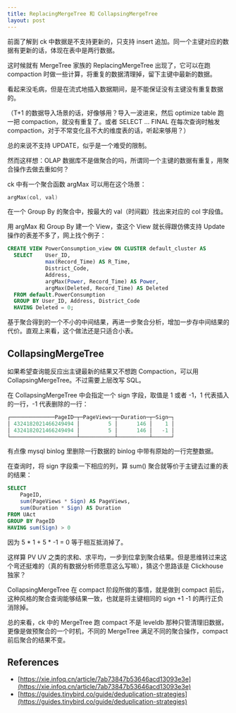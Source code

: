 ```yaml
---
title: ReplacingMergeTree 和 CollapsingMergeTree
layout: post
---
```


前面了解到 ck 中数据是不支持更新的，只支持 insert 追加。同一个主键对应的数据有更新的话，体现在表中是两行数据。

这时候就有 MergeTree 家族的 ReplacingMergeTree 出现了，它可以在跑 compaction 时做一些计算，将重复的数据清理掉，留下主键中最新的数据。

看起来没毛病，但是在流式地插入数据期间，是不能保证没有主键没有重复数据的。

（T+1 的数据导入场景的话，好像够用？导入一波进来，然后 optimize table 跑一把 compaction，就没有重复了。或者 SELECT ... FINAL 在每次查询时触发 compaction，对于不常变化且不大的维度表的话，听起来够用？）

总的来说不支持 UPDATE，似乎是一个难受的限制。

然而这样想：OLAP 数据库不是做聚合的吗，所谓同一个主键的数据有重复，用聚合操作去做去重如何？

ck 中有一个聚合函数 argMax 可以用在这个场景：

``` c++
argMax(col, val)
```

在一个 Group By 的聚合中，按最大的 val（时间戳）找出来对应的 col 字段值。

用 argMax 和 Group By 建一个 View，查这个 View 就长得跟仿佛支持 Update 操作的表差不多了，网上找个例子：

``` sql
CREATE VIEW PowerConsumption_view ON CLUSTER default_cluster AS
  SELECT    User_ID,
            max(Record_Time) AS R_Time,
            District_Code,
            Address,
            argMax(Power, Record_Time) AS Power,
            argMax(Deleted, Record_Time) AS Deleted
  FROM default.PowerConsumption
  GROUP BY User_ID, Address, District_Code
  HAVING Deleted = 0;
```

基于聚合得到的一个不小的中间结果，再进一步聚合分析，增加一步存中间结果的代价。直观上来看，这个做法还是只适合小表。

## CollapsingMergeTree

如果希望查询能反应出主键最新的结果又不想跑 Compaction，可以用 CollapsingMergeTree。不过需要上层改写 SQL。

在 CollapsingMergeTree 中会指定一个 sign 字段，取值是 1 或者 -1，1 代表插入的一行，-1 代表删除的一行：

``` c++
┌──────────────PageID─┬─PageViews─┬─Duration─┬─Sign─┐
│ 4324182021466249494 │         5 │      146 │    1 │
│ 4324182021466249494 │         5 │      146 │   -1 │
└─────────────────────┴───────────┴──────────┴──────┘
```

有点像 mysql binlog 里删除一行数据的 binlog 中带有原始的一行完整数据。

在查询时，将 sign 字段乘一下相应的列，算 sum() 聚合就等价于主键去过重的表的结果：

``` sql
SELECT
    PageID,
    sum(PageViews * Sign) AS PageViews,
    sum(Duration * Sign) AS Duration
FROM UAct
GROUP BY PageID
HAVING sum(Sign) > 0
```

因为 5 * 1 + 5 * -1 = 0 等于相互抵消掉了。

这样算 PV UV 之类的求和、求平均，一步到位拿到聚合结果。但是思维转过来这个弯还挺难的（真的有数据分析师愿意这么写嘛），猜这个思路该是 Clickhouse 独家？

CollapsingMergeTree 在 compact 阶段所做的事情，就是做到 compact 前后，这种风格的聚合查询能够结果一致，也就是将主键相同的 sign +1 -1 的两行正负消除掉。

总的来看，ck 中的 MergeTree 跑 compact 不是 leveldb 那种只管清理旧数据，更像是做预聚合的一个时机，不同的 MergeTree 满足不同的聚合操作，compact 前后聚合的结果不变。

## References

- [https://xie.infoq.cn/article/7ab73847b53646acd13093e3e](https://xie.infoq.cn/article/7ab73847b53646acd13093e3e)
- [https://guides.tinybird.co/guide/deduplication-strategies](https://guides.tinybird.co/guide/deduplication-strategies)
